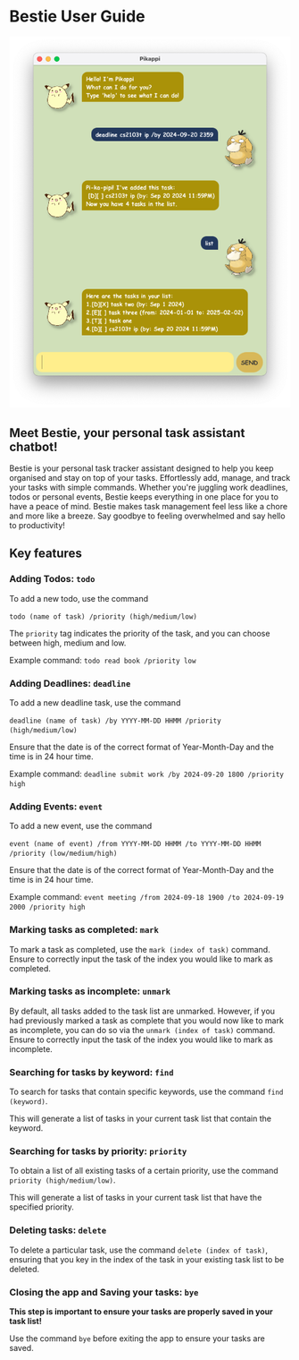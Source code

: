 # Bestie User Guide

![img.png](docs/Ui.png)

## Meet Bestie, your personal task assistant chatbot!
Bestie is your personal task tracker assistant designed to help you keep organised and stay on top of your tasks. 
Effortlessly add, manage, and track your tasks with simple commands. Whether you're juggling work deadlines, 
todos or personal events, Bestie keeps everything in one place for you to have a peace of mind.
Bestie makes task management feel less like a chore and more like a breeze. Say goodbye to feeling overwhelmed and 
say hello to productivity!



## Key features
### Adding Todos: `todo`
To add a new todo, use the command 

`todo (name of task) /priority (high/medium/low)`

The `priority` tag indicates the priority of the task, and you can choose between high, medium and low.

Example command: `todo read book /priority low`

### Adding Deadlines: `deadline`

To add a new deadline task, use the command

`deadline (name of task) /by YYYY-MM-DD HHMM /priority (high/medium/low)`

Ensure that the date is of the correct format of Year-Month-Day and the time is in 24 hour time. 

Example command: `deadline submit work /by 2024-09-20 1800 /priority high` 


### Adding Events: `event`

To add a new event, use the command 

`event (name of event) /from YYYY-MM-DD HHMM /to YYYY-MM-DD HHMM /priority (low/medium/high)`

Ensure that the date is of the correct format of Year-Month-Day and the time is in 24 hour time.

Example command: `event meeting /from 2024-09-18 1900 /to 2024-09-19 2000 /priority high`


### Marking tasks as completed: `mark`
To mark a task as completed, use the `mark (index of task)` command. Ensure to correctly input the task of the index 
you would like to mark as completed. 

### Marking tasks as incomplete: `unmark`
By default, all tasks added to the task list are unmarked. However, if you had previously marked 
a task as complete that you would now like to mark as incomplete, you can do so via the 
`unmark (index of task)` command. Ensure to correctly input the task of the index you would like to 
mark as incomplete. 

### Searching for tasks by keyword: `find` 
To search for tasks that contain specific keywords, use the command
`find (keyword)`.

This will generate a list of tasks in your current task list that contain the keyword.

### Searching for tasks by priority: `priority`
To obtain a list of all existing tasks of a certain priority, use the command 
`priority (high/medium/low)`. 

This will generate a list of tasks in your current task list that have the specified priority.


### Deleting tasks: `delete`
To delete a particular task, use the command `delete (index of task)`, ensuring that you key in 
the index of the task in your existing task list to be deleted.


### Closing the app and Saving your tasks: `bye` 
**This step is important to ensure your tasks are properly saved in your task list!**

Use the command `bye` before exiting the app to ensure your tasks are saved. 
